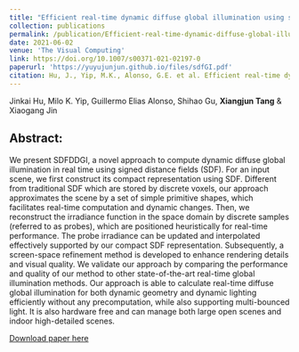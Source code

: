 ```yaml
---
title: "Efficient real-time dynamic diffuse global illumination using signed distance fields"
collection: publications
permalink: /publication/Efficient-real-time-dynamic-diffuse-global-illumination-using-signed-distance-fields
date: 2021-06-02
venue: 'The Visual Computing'
link: https://doi.org/10.1007/s00371-021-02197-0
paperurl: 'https://yuyujunjun.github.io/files/sdfGI.pdf'
citation: Hu, J., Yip, M.K., Alonso, G.E. et al. Efficient real-time dynamic diffuse global illumination using signed distance fields. Vis Comput (2021). 
---
```

Jinkai Hu, Milo K. Yip, Guillermo Elias Alonso, Shihao Gu, **Xiangjun Tang** & Xiaogang Jin



## Abstract:

We present SDFDDGI, a novel approach to compute dynamic diffuse global illumination in real time using signed distance fields (SDF). For an input scene, we first construct its compact representation using SDF. Different from traditional SDF which are stored by discrete voxels, our approach approximates the scene by a set of simple primitive shapes, which facilitates real-time computation and dynamic changes. Then, we reconstruct the irradiance function in the space domain by discrete samples (referred to as probes), which are positioned heuristically for real-time performance. The probe irradiance can be updated and interpolated effectively supported by our compact SDF representation. Subsequently, a screen-space refinement method is developed to enhance rendering details and visual quality. We validate our approach by comparing the performance and quality of our method to other state-of-the-art real-time global illumination methods. Our approach is able to calculate real-time diffuse global illumination for both dynamic geometry and dynamic lighting efficiently without any precomputation, while also supporting multi-bounced light. It is also hardware free and can manage both large open scenes and indoor high-detailed scenes.





[Download paper here](https://yuyujunjun.github.io/files/paper1.pdf)